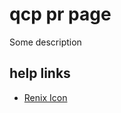# qcp pr page

Some description

## help links

- [Renix Icon](https://icones.js.org/collection/ri)
